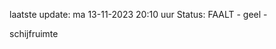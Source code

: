 laatste update: 
ma 13-11-2023 20:10   uur 
Status: FAALT - geel - 
<div class="service Y">schijfruimte</div>
